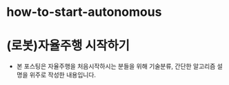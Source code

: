 # how-to-start-autonomous

# (로봇)자율주행 시작하기

- 본 포스팅은 자율주행을 처음시작하시는 분들을 위해 기술분류, 간단한 알고리즘 설명을 위주로 작성한 내용입니다. 
